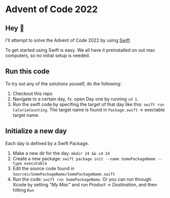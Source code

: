 # Advent of Code 2022

## Hey 👋

I'll attempt to solve the Advent of Code 2022 by using [Swift](https://www.swift.org/)

To get started using Swift is easy. We all have it preinstalled on out mac computers, so no initial setup is needed.

## Run this code

To try out any of the solutions youself, do the following:

1. Checkout this repo
2. Navigate to a certain day, fx. open Day one by running `cd 1`.
3. Run the swift code by specifing the target of that day like this: `swift run CalorieCounting`. The target name is found in `Package.swift` -> exectable target name.

## Initialize a new day

Each day is defined by a Swift Package.

1. Make a new dir for the day: `mkdir 24 && cd 24`
2. Create a new package: `swift package init --name SomePackageName --type executable`
3. Edit the source code found in `Sources/SomePackageName/SomePackageName.swift`
4. Run the code: `swift run SomePackageName`. Or you can run through Xcode by setting _"My Mac"_ and run _Product -> Destination_, and then hitting `Run`
